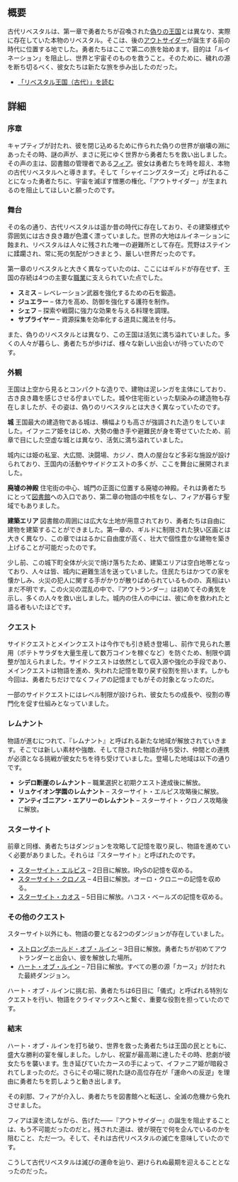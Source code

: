 <!-- title: リベスタル王国（古代） -->

<!-- quote: 遠い過去、この地で「アウトサイダー」は生まれた――。 -->

<!-- chapters: 1 -->

<!-- images: (Ancient Libestal Overview #1), (Ancient Libestal Overview #2), (Ancient Libestal Overview #3), (Exterior of Libestal Castle), (Interior of Libestal Castle #1), (Interior of Libestal Castle #2), (Interior of Libestal Castle #3), (Interior of Libestal Castle #4), (Ancient Libestal Concept Art) --->

<!-- model: false -->

## 概要

古代リベスタルは、第一章で勇者たちが召喚された[偽りの王国](#entry:libestal-ficta-entry)とは異なり、実際に存在していた本物のリベスタル。そこは、後の[アウトサイダー](#entry:outsider-entry)が誕生する前の時代に位置する地でした。勇者たちはここで第二の旅を始めます。目的は「ルイネーション」を阻止し、世界と宇宙そのものを救うこと。そのために、穢れの源を断ち切るべく、彼女たちは新たな旅を歩み出したのだった。

- [「リベスタル王国（古代）」を読む](#text:libestal-ancient)

## 詳細

### 序章

キャプティブが討たれ、彼を閉じ込めるために作られた偽りの世界が崩壊の淵にあったその時、謎の声が、まさに死にゆく世界から勇者たちを救い出しました。その声の主は、図書館の管理者である[フィア](#entry:iphania-entry)。彼女は勇者たちを時を超え、本物の古代リベスタルへと導きます。そして「シャイニングスターズ」と呼ばれることになった勇者たちに、宇宙を滅ぼす憎悪の権化、「アウトサイダー」が生まれるのを阻止してほしいと願ったのです。

### 舞台

その名の通り、古代リベスタルは遥か昔の時代に存在しており、その建築様式や雰囲気には古き良き趣が色濃く漂っていました。世界の大地はルイネーションに蝕まれ、リベスタルは人々に残された唯一の避難所として存在。荒野はステインに蹂躙され、常に死の気配がつきまとう、厳しい世界だったのです。

第一章のリベスタルと大きく異なっていたのは、ここにはギルドが存在せず、王国の存続は4つの主要な[職業](#entry:jobs-entry)に支えられていた点でした。

-   **スミス** – レベレーション武器を強化するための石を鍛造。
-   **ジュエラー** – 体力を高め、防御を強化する護符を制作。
-   **シェフ** – 探索や戦闘に強力な効果を与える料理を調理。
-   **サプライヤー** – 資源採集を効率化する道具に魔法を付与。

また、偽りのリベスタルとは異なり、この王国は活気に満ち溢れていました。多くの人々が暮らし、勇者たちが歩けば、様々な新しい出会いが待っていたのです。

### 外観

王国は上空から見るとコンパクトな造りで、建物は泥レンガを主体にしており、古き良き趣を感じさせる佇まいでした。城や住宅街といった馴染みの建造物も存在しましたが、その姿は、偽りのリベスタルとは大きく異なっていたのです。

**城**
王国最大の建造物である城は、横幅よりも高さが強調された造りをしていました。イファニア姫をはじめ、大勢の働き手や避難民が身を寄せていたため、前章で目にした空虚な城とは異なり、活気に満ち溢れていました。

城内には姫の私室、大広間、決闘場、カジノ、商人の屋台など多彩な施設が設けられており、王国内の活動やサイドクエストの多くが、ここを舞台に展開されました。

**廃墟の神殿**
住宅街の中心、城門の正面に位置する廃墟の神殿。それは勇者たちにとって[図書館](#entry:library-entry)への入口であり、第二章の物語の中核をなし、フィアが暮らす聖域でもありました。

**建築エリア**
図書館の周囲には広大な土地が用意されており、勇者たちは自由に建物を建築することができました。第一章の、ギルドに制限された狭い区画とは大きく異なり、この章でははるかに自由度が高く、壮大で個性豊かな建物を築き上げることが可能だったのです。

少し前、この城下町全体が火災で焼け落ちたため、建築エリアは空白地帯となっており、人々は皆、城内に避難生活を送っていました。住民たちはかつての家を懐かしみ、火災の犯人に関する手がかりが散りばめられているものの、真相はいまだ不明です。この火災の混乱の中で、『アウトランダー』は初めてその勇気を示し、多くの人々を救い出しました。城内の住人の中には、彼に命を救われたと語る者もいたほどです。

### クエスト

サイドクエストとメインクエストは今作でも引き続き登場し、前作で見られた悪用（ポテトサラダを大量生産して数万コインを稼ぐなど）を防ぐため、制限や調整が加えられました。サイドクエストは依然として収入源や強化の手段であり、メインクエストは物語を進め、失われた記憶を取り戻す役割を担います。しかも今回は、勇者たちだけでなくフィアの記憶までもがその対象となったのだ。

一部のサイドクエストにはレベル制限が設けられ、彼女たちの成長や、役割の専門化を促す仕組みとなっていました。

### レムナント

物語が進むにつれて、『レムナント』と呼ばれる新たな地域が解放されていきます。そこでは新しい素材や強敵、そして隠された物語が待ち受け、仲間との連携が必須となる挑戦が彼女たちを待ち受けていました。登場した地域は以下の通りです。

-   **シデロ断崖のレムナント** – 職業選択と初期クエスト達成後に解放。
-   **リュケイオン学園のレムナント** – スターサイト・エルピス攻略後に解放。
-   **アンティゴニアン・エアリーのレムナント** – スターサイト・クロノス攻略後に解放。

### スターサイト

前章と同様、勇者たちはダンジョンを攻略して記憶を取り戻し、物語を進めていく必要がありました。それらは『スターサイト』と呼ばれたのです。

-   [スターサイト・エルピス](#entry:star-site-elpis-entry) – 2日目に解放。IRySの記憶を収める。
-   [スターサイト・クロノス](#entry:star-site-chronos-entry) – 4日目に解放。オーロ・クロニーの記憶を収める。
-   [スターサイト・カオス](#entry:star-site-chaos-entry) – 5日目に解放。ハコス・ベールズの記憶を収める。

### その他のクエスト

スターサイト以外にも、物語の要となる2つのダンジョンが存在していました。

-   [ストロングホールド・オブ・ルイン](#entry:stronghold-of-ruin-entry) – 3日目に解放。勇者たちが初めてアウトランダーと出会い、彼を解放した場所。
-   [ハート・オブ・ルイン](#entry:heart-of-ruin-entry) – 7日目に解放。すべての悪の源「カース」が討たれた最終ダンジョン。

ハート・オブ・ルインに挑む前、勇者たちは6日目に「儀式」と呼ばれる特別なクエストを行い、物語をクライマックスへと繋ぐ、重要な役割を担っていたのです。

### 結末

ハート・オブ・ルインを打ち破り、世界を救った勇者たちは王国の民とともに、盛大な勝利の宴を催しました。しかし、祝宴が最高潮に達したその時、悲劇が彼女たちを襲います。生き延びていたカースの手によって、イファニア姫が暗殺されてしまったのだ。さらにその場に現れた謎の高位存在が「運命への反逆」を理由に勇者たちを罰しようと動き出します。

その刹那、フィアが介入し、勇者たちを図書館へと転送し、全滅の危機から免れさせました。

フィアは涙を流しながら、告げた――『アウトサイダー』の誕生を阻止することは、もう不可能だったのだと。残された道は、彼が現在で何を企んでいるのかを阻むこと、ただ一つ。そして、それは古代リベスタルの滅亡を意味していたのです。

こうして古代リベスタルは滅びの運命を辿り、避けられぬ最期を迎えることとなったのだった。